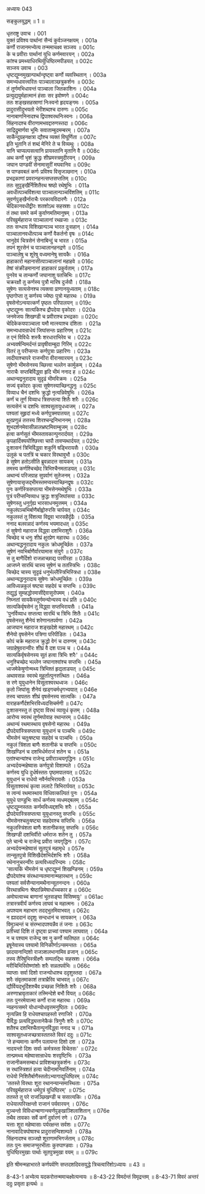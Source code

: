 अध्यायः 043

सङ्कुलयुद्धम् ॥ 1 ॥

धृतराष्ट्र उवाच ।	001  
युक्तं प्रविश्य पार्थानां सैन्यं कुर्वञ्जनक्षयम् ।	001a  
कर्णो राजानमभ्येत्य तन्ममाचक्ष्व सञ्जय ॥	001c  
के च प्रवीराः पार्थानां युधि कर्णमवारयन् ।	002a  
कांश्च प्रमथ्याधिरथिर्युधिष्ठिरमपीडयत् ॥	002c  
सञ्जय उवाच ।	003  
धृष्टद्युम्नमुखान्पार्थान्दृष्ट्वा कर्णो व्यवस्थितान् ।	003a  
समभ्यधावत्त्वरितः पाञ्चालाञ्छत्रुकर्शनः ॥	003c  
तं तूर्णमभिधावन्तं पाञ्चाला जितकाशिनः ।	004a  
प्रत्युद्ययुर्महात्मानं हंसाः सर इवोष्णगे ॥	004c  
ततः शङ्खसहस्राणां निःस्वनो हृदयङ्गमः ।	005a  
प्रादुरासीदुभयतो भेरीशब्दश्च दारुणः ॥	005c  
नानाबाणनिनादश्च द्विपाश्वरथनिःस्वनः ।	006a  
सिंहनादश्च वीराणामभवद्दारुणस्तदा ॥	006c  
साद्रिद्रुमार्णवा भूमिः सवाताम्बुदमम्बरम् ।	007a  
सार्केन्दुग्रहनक्षत्रा द्यौश्च व्यक्तं विघूर्णिता ॥	007c  
इति भूतानि तं शब्दं मेनिरे ते च विव्यथुः ।	008a  
यानि चाप्यल्पसत्वानि प्रायस्तानि मृतानि वै ॥	008c  
अथ कर्णो भृशं क्रुद्धः शीघ्रमस्त्रमुदीरयन् ।	009a  
जघान पाण्डवीं सेनामासुरीं मघवानिव ॥	009c  
स पाण्डवबलं कर्णः प्रविश्य विसृजञ्छरान् ।	010a  
प्रभद्रकाणां प्रवरानहनत्सप्तसप्ततिम् ॥	010c  
ततः सुपुङ्खैर्निशितैरथ श्रष्ठो रथेषुभिः ।	011a  
अवधीत्पञ्चविंशत्या पाञ्चालान्पञ्चविंशतिम् ॥	011c  
सुवर्णपुङ्खैर्नाराचैः परकायविदारणैः ।	012a  
चेदिकानवधीद्वीरः शतशोऽथ सहस्रशः ॥	012c  
तं तथा समरे कर्म कुर्वाणमतिमानुषम् ।	013a  
परिवव्रुर्महाराज पाञ्चालानां रथव्रजाः ॥	013c  
ततः सन्धाय विशिखान्पञ्च भारत दुःसहान् ।	014a  
पाञ्चालानवधीत्पञ्च कर्णो वैकर्तनो वृषः ॥	014c  
भानुदेवं चित्रसेनं सेनाबिन्दुं च भारत ।	015a  
तपनं शूरसेनं च पाञ्चालानहनद्रणे ॥	015c  
पाञ्चालेषु च शूरेषु वध्यमानेषु सायकैः ।	016a  
हाहाकारो महानासीत्पाञ्चालानां महाहवे ॥	016c  
तेषां संक्रीडमानानां हाहाकारं प्रकुर्वताम् ।	017a  
पुनरेव च तान्कर्णो जघानाशु पतत्त्रिभिः ॥	017c  
चक्ररक्षौ तु कर्णस्य पुत्रौ मारिष दुर्जयौ ।	018a  
सुषेणः सत्यसेनश्च त्यक्त्वा प्राणानयुध्यताम् ॥	018c  
पृष्ठगोप्ता तु कर्णस्य ज्येष्ठः पुत्रो महारथः ।	019a  
वृषसेनोऽन्वयात्कर्णं पृष्ठतः परिपालयन् ॥	019c  
धृष्टद्युम्नः सात्यकिश्च द्रौपदेया वृकोदरः ।	020a  
जनमेजयः शिखण्डी च प्रवीराश्च प्रभद्रकाः ॥	020c  
चेदिकेकयपाञ्चाला यमौ मात्स्याश्च दंशिताः ।	021a  
समभ्यधावन्राधेयं जिघांसन्तः प्रहारिणम् ॥	021c  
त एनं विविधैः शस्त्रैः शरधाराभिरेव च ।	022a  
अभ्यवर्षन्विमर्दन्तं प्रावृषीवाम्बुदा गिरिम् ॥	022c  
पितरं तु परीप्सन्तः कर्णपुत्राः प्रहारिणः ।	023a  
त्वदीयाश्चापरे राजन्वीरा वीरानवारयन् ॥	023c  
सुषेणो भीमसेनस्य च्छित्त्वा भल्लेन कार्मुकम् ।	024a  
नाराचैः सप्तबिर्विद्ध्वा हृदि भीमं ननाद ह ॥	024c  
अथान्यद्वनुरादाय सुदृढं भीमविक्रमः ।	025a  
सज्यं वृकोदरः कृत्वा सुषेणस्याच्छिनद्धनुः ॥	025c  
विव्याध चैनं दशभिः क्रुद्धो नृत्यन्निवेषुभिः ।	026a  
कर्णं च तूर्णं विव्याध त्रिसप्तत्या शितैः शरैः ॥	026c  
सत्यसेनं च दशभिः साश्वसूतायुधध्वजम् ।	027a  
पश्यतां सुहृदां मध्ये कर्णपुत्रमपातयत् ॥	027c  
क्षुरप्रणुन्नं तत्तस्य शिरश्चन्द्रनिभाननम् ।	028a  
शुभदर्शनमेवासीन्नालभ्रष्टमिवाम्बुजम् ॥	028c  
हत्वा कर्णसुतं भीमस्तावकान्पुनरार्दयत् ।	029a  
कृपहार्दिक्ययोश्छित्त्वा चापौ तावप्यथार्दयत् ॥	029c  
दुःशासनं त्रिभिर्विद्ध्वा शकुनिं षड्भिरायसैः ।	030a  
उलूकं च पतत्रिं च चकार विरथावुभौ ॥	030c  
हे सुषेण हतोऽसीति ब्रुवन्नादत्त सायकम् ।	031a  
तमस्य कर्णश्चिच्छेद त्रिभिश्चैनमताडयत् ॥	031c  
अथान्यं परिजग्राह सुपर्वाणं सुतेजनम् ।	032a  
सुषेणायासृजद्भीमस्तमप्यस्याच्छिनद्वृषः ॥	032c  
पुनः कर्णस्त्रिसप्तत्या भीमसेनमथेषुभिः ।	033a  
पुत्रं परीप्सन्विव्याध क्रुद्धः शत्रुजिघांसया ॥	033c  
सुषेणस्तु धनुर्गृह्य भारसाधनमुत्तमम् ।	034a  
नकुलंपञ्चभिर्बाणैर्बाह्वोरुरसि चार्पयत् ॥	034c  
नकुलस्तं तु विंशत्या विद्व्वा भारसहैर्दृढैः ।	035a  
ननाद बलवन्नादं कर्णस्य भयमादधत् ॥	035c  
तं सुषेणो महाराज विद्ध्वा दशभिराशुगैः ।	036a  
चिच्छेद च धनुः शीघ्रं क्षुरप्रेण महारथः ॥	036c  
अथान्यद्धनुरादाय नकुलः क्रोधमूर्च्छितः ।	037a  
सुषेणं नवभिर्बाणैर्वारयामास संयुगे ॥	037c  
स तु बाणैर्दिशो राजन्नाच्छाद्य परवीरहा ॥	038a  
आजघ्ने सारथिं चास्य सुषेणं च ततस्त्रिभिः ।	038c  
चिच्छेद चास्य सुदृढं धनुर्भल्लैस्त्रिभिस्त्रिधा ॥	038e  
अथान्यद्धनुरादाय सुषेणः क्रोधमूर्च्छितः ।	039a  
आविध्यन्नकुलं षष्ट्या सहदेवं च सप्तभिः ॥	039c  
तद्युद्धं सुमहद्धोरमासीद्देवासुरोपमम् ।	040a  
निघ्नतां सायकैस्तूर्णमन्योन्यस्य वधं प्रति ॥	040c  
सात्यकिर्वृषसेनं तु विद्ध्वा सप्तभिरायसैः ।	041a  
\'पुनर्विव्याध सप्तत्या सारथिं च त्रिभिः शितैः ॥	041c  
वृषसेनस्तु शैनेयं शरेणानतपर्वणा ।	042a  
आजघान महाराज शङ्खदेशे महारथम् ॥	042c  
शैनेयो वृषसेनेन पत्रिणा परिपीडितः ।	043a  
कोपं चक्रे महाराज क्रुद्धो वेगं च दारुणम् ॥	043c  
जग्राहेषुवरान्वीरः शीघ्रं वै दश पञ्च च ।	044a  
सात्यकिर्वृषसेनस्य सूतं हत्वा त्रिभिः शरैः\' ॥	044c  
धनुश्चिच्छेद भल्लेन जघानाश्वांश्च सप्तभिः ।	045a  
ध्वजमेकेषुणोन्मथ्य त्रिभिश्तं हृद्यताडयत् ॥	045c  
अथावसन्नः स्वरथे मुहूर्तात्पुनरुत्थितः ।	046a  
स रणे युयुधानेन विसूताश्वरथध्वजः ।	046c  
कृतो जिघांसुः शैनेयं खड्गचर्मधृगभ्ययात् ॥	046e  
तस्य चापततः शीघ्रं वृषसेनस्य सात्यकिः ।	047a  
वाराहकर्णैर्दशभिरविध्यदसिचर्मणी ॥	047c  
दुःशासनस्तु तं दृष्ट्वा विरथं व्यायुधं कृतम् ।	048a  
आरोप्य स्वरथं तूर्णमपोवाह रथान्तरम् ॥	048c  
अथान्यं रथमास्थाय वृषसेनो महारथः ।	049a  
द्रौपदेयांस्त्रिसप्तत्या युयुधानं च पञ्चभिः ॥	049c  
भीमसेनं चतुःषष्ट्या सहदेवं च पञ्चभिः ।	050a  
नकुलं त्रिंशता बाणैः शतानीकं च सप्तभिः ॥	050c  
शिखण्डिनं च दशभिर्धर्मराजं शतेन च ।	051a  
एतांश्चान्यांश्च राजेन्द्र प्रवीराञ्चयगृद्धिनः ॥	051c  
अभ्यर्दयन्महेष्वासः कर्णपुत्रो विशाम्पते ।	052a  
कर्णस्य युधि दुर्धर्षस्ततः पृष्ठमपालयत् ॥	052c  
युयुधानं च राधेयो नवैर्नवभिरायसैः ।	053a  
विसूताश्वरथं कृत्वा ललाटे त्रिभिरार्पयत् ॥	053c  
स त्वन्यं रथमास्थाय विधिवत्कल्पितं पुनः ।	054a  
युयुधे पाण्डुभिः सार्धं कर्णस्य व्यधमद्बलम् ॥	054c  
धृष्टद्युम्नस्ततः कर्णमविध्यद्दशभिः शरैः ।	055a  
द्रौपदेयास्त्रिसप्तत्या युयुधानस्तु सप्तभिः ॥	055c  
भीमसेनश्चतुःषष्ट्या सहदेवश्च सप्तिभिः ।	056a  
नकुलस्त्रिंशता बाणैः शतानीकस्तु सप्तभिः ॥	056c  
शिखण्डी दशभिर्वीरो धर्मराजः शतेन तु ।	057a  
एते चान्ये च राजेन्द्र प्रवीरा जयगृद्धिनः ।	057c  
अभ्यर्दयन्महेष्वासं सूतपुत्रं महामृधे ॥	057e  
तान्सूतपुत्रो विशिखैर्दशभिर्दशभिः शरैः ।	058a  
रथेनानुचरन्वीरः प्रत्यविध्यदरिन्दमः ।	058c  
\'सात्यकिं भीमसेनं च धृष्टद्युम्नं शिखण्डिनम् ।	059a  
द्रौपदेयांश्च संरब्धान्यतमानान्महारथान् ॥	059c  
पश्यतां सर्वसैन्यानामथैनान्सूतनन्दनः ।	060a  
विरथान्रथिनः श्रेष्ठान्निमेषार्धाच्चकार ह ॥	060c  
अमोघत्वाच्च बाणानां भूतसङ्घा विसिष्मयुः\' ॥	061ac  
तत्रास्त्रवीर्यं कर्णस्य लाघवं च महात्मनः ।	062a  
अपश्याम महाभाग तदद्भुतमिवाभवत् ॥	062c  
न ह्याददानं ददृशुः सन्दधानं च सायकान् ।	063a  
विमुञ्चन्तं च संरम्भादपश्यन्नैव तं जनाः ॥	063c  
प्रतीच्यां दिशि तं दृष्ट्वा प्राच्यां पश्याम लाघवात् ।	064a  
न च पश्याम राजेन्द्र क्व नु कर्णो व्यतिष्ठत ॥	064c  
इषूनेवास्य पश्यामो विनिकीर्णाऽन्समन्ततः ।	065a  
छादयानान्दिशो राजञ्शलभानामिव व्रजान् ॥	065c  
तस्य तैरिषुभिस्त्रीक्ष्णैः सम्पतद्भिः सहस्रशः ।	066a  
मरीचिभिरिवोष्णांशोः शरैः सन्नतपर्वभिः ॥	066c  
व्याप्ताः सर्वा दिशो राजन्योधाश्च ददृशुस्तदा ।	067a  
शरैः संवृतमाकाशं तत्राभ्रैरिव चाभवत् ॥	067c  
द्यौर्वियद्भूर्दिशश्चैव प्रच्छन्ना निशितैः शरैः ।	068a  
अरुणाभ्रावृताकारं तस्मिन्देशे बभौ वियत् ॥	068c  
ततः पुनरमेयात्मा कर्णो राजा महारथः ।	069a  
न्यहनत्समरे योधान्योधवृत्तमनुष्ठितः ॥	069c  
नृत्यन्निव हि राधेयश्चापहस्तो रणाजिरे ।	070a  
यैर्विद्धः प्रत्यविद्ध्यत्तानेकैकं त्रिगुणैः शरैः ॥	070c  
शतैश्च दशभिश्चैतान्पुनर्विद्ध्वा ननाद च ।	071a  
साश्वसूतध्वजच्छत्रास्ततस्ते विवरं ददुः ॥	071c  
\'ते हन्यमानाः कर्णेन पलायन्त दिशो दश ।	072a  
नादयन्तो दिशः सर्वाः कर्मत्रस्ता विचेतसः\' ॥	072c  
तान्प्रमथ्य महेष्वासान्राधेयः शरवृष्टिभिः ।	073a  
राजानीकमसम्बाधं प्राविशच्छत्रुकर्शनः ॥	073c  
स रथांस्त्रिशतं हत्वा चेदीनामनिवर्तिनाम् ।	074a  
राधेयो निशितैर्बाणैस्ततोऽभ्यागाद्युधिष्ठिरम् ॥	074c  
\'ततस्ते विरथाः शूरा रथानन्यान्समास्थिताः ।	075a  
परिवव्रुर्महाराज धर्मपुत्रं युधिष्ठिरम्\' ॥	075c  
ततस्ते तु परे राजञ्छिखण्डी च ससात्यकिः ।	076a  
राधेयात्परिरक्षन्तो राजानं पर्यवारयन् ।	076c  
मुञ्चन्तो विविधान्बाणान्स्वर्णपुङ्खाञ्शिलाशितान् ॥	076e  
तथैव तावकाः सर्वे कर्णं दुर्वारणं रणे ।	077a  
यत्ताः शूरा महेष्वासाः पर्यरक्षन्त सर्वशः ॥	077c  
नानावादित्रघोषाश्च प्रादुरासन्विशाम्पते ।	078a  
सिंहनादश्च सञ्जज्ञे शूराणामभिगर्जताम् ॥	078c  
ततः पुनः समाजग्मुरभीताः कुरुपाण्डवाः ।	079a  
युधिष्ठिरमुखाः पार्थाः सूतपुत्रमुखा वयम् ॥ ॥	079c  

इति श्रीमन्महाभारते कर्णपर्वणि सप्तदशदिवसयुद्धे त्रिचत्वारिंशोऽध्यायः ॥ 43 ॥

8-43-1 अभ्येत्य यदकरोत्तन्ममाचक्ष्वेत्यन्वयः ॥ 8-43-22 विमर्दन्तं विमृद्रन्तम् ॥ 8-43-71 विवरं अन्तरं ददुः प्रसृता इत्यर्थः ॥
